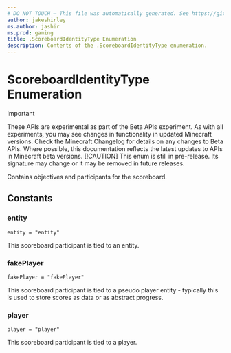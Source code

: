 ```yaml
---
# DO NOT TOUCH — This file was automatically generated. See https://github.com/mojang/minecraftapidocsgenerator to modify descriptions, examples, etc.
author: jakeshirley
ms.author: jashir
ms.prod: gaming
title: .ScoreboardIdentityType Enumeration
description: Contents of the .ScoreboardIdentityType enumeration.
---
```

# ScoreboardIdentityType Enumeration
>[!IMPORTANT]
>These APIs are experimental as part of the Beta APIs experiment. As with all experiments, you may see changes in functionality in updated Minecraft versions. Check the Minecraft Changelog for details on any changes to Beta APIs. Where possible, this documentation reflects the latest updates to APIs in Minecraft beta versions.
> [!CAUTION]
> This enum is still in pre-release.  Its signature may change or it may be removed in future releases.

Contains objectives and participants for the scoreboard.

## Constants
### **entity**
`entity = "entity"`

This scoreboard participant is tied to an entity.
### **fakePlayer**
`fakePlayer = "fakePlayer"`

This scoreboard participant is tied to a pseudo player entity - typically this is used to store scores as data or as abstract progress.
### **player**
`player = "player"`

This scoreboard participant is tied to a player.
